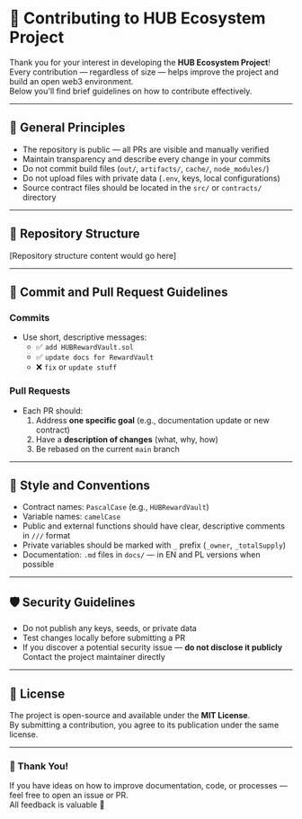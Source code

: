 # 🤝 Contributing to HUB Ecosystem Project

Thank you for your interest in developing the **HUB Ecosystem Project**!  
Every contribution — regardless of size — helps improve the project and build an open web3 environment.  
Below you'll find brief guidelines on how to contribute effectively.

---

## 🧩 General Principles

- The repository is public — all PRs are visible and manually verified
- Maintain transparency and describe every change in your commits
- Do not commit build files (`out/`, `artifacts/`, `cache/`, `node_modules/`)
- Do not upload files with private data (`.env`, keys, local configurations)
- Source contract files should be located in the `src/` or `contracts/` directory

---

## 🌿 Repository Structure

[Repository structure content would go here]

---

## 🔀 Commit and Pull Request Guidelines

### Commits
- Use short, descriptive messages:
  - ✅ `add HUBRewardVault.sol`
  - ✅ `update docs for RewardVault`
  - ❌ `fix` or `update stuff`

### Pull Requests
- Each PR should:
  1. Address **one specific goal** (e.g., documentation update or new contract)
  2. Have a **description of changes** (what, why, how)
  3. Be rebased on the current `main` branch

---

## 🧠 Style and Conventions

- Contract names: `PascalCase` (e.g., `HUBRewardVault`)
- Variable names: `camelCase`
- Public and external functions should have clear, descriptive comments in `///` format
- Private variables should be marked with `_` prefix (`_owner`, `_totalSupply`)
- Documentation: `.md` files in `docs/` — in EN and PL versions when possible

---

## 🛡️ Security Guidelines

- Do not publish any keys, seeds, or private data
- Test changes locally before submitting a PR
- If you discover a potential security issue — **do not disclose it publicly**  
  Contact the project maintainer directly

---

## 🧾 License

The project is open-source and available under the **MIT License**.  
By submitting a contribution, you agree to its publication under the same license.

---

### 💬 Thank You!

If you have ideas on how to improve documentation, code, or processes — feel free to open an issue or PR.  
All feedback is valuable 💙